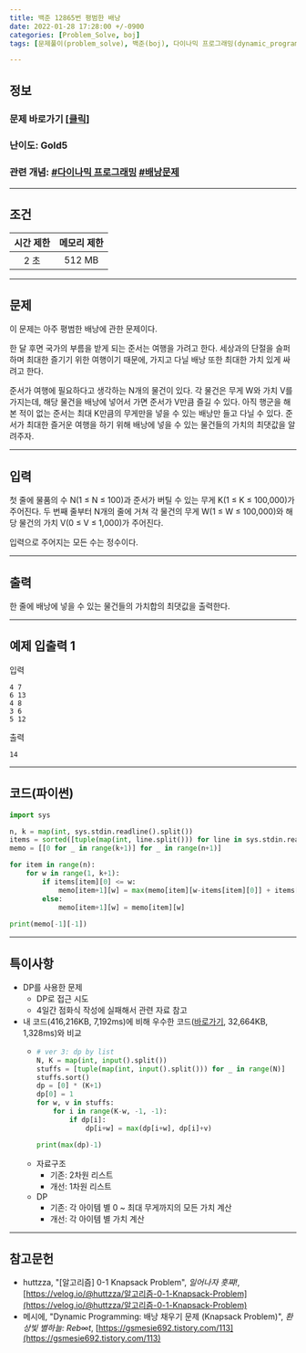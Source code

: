 ```yaml
---
title: 백준 12865번 평범한 배낭
date: 2022-01-28 17:28:00 +/-0900
categories: [Problem_Solve, boj]
tags: [문제풀이(problem_solve), 백준(boj), 다이나믹 프로그래밍(dynamic_programming), 배낭문제(knapsack_problem)]

---
```

## 정보
### 문제 바로가기 [[클릭](https://www.acmicpc.net/problem/12865)]
### 난이도: Gold5
### 관련 개념: [#다이나믹 프로그래밍](https://www.acmicpc.net/problemset?sort=ac_desc&algo=25) [#배낭문제](https://www.acmicpc.net/problemset?sort=ac_desc&algo=148)

---
## 조건

시간 제한|메모리 제한
:---:|:---:
2 초|512 MB

---
## 문제
이 문제는 아주 평범한 배낭에 관한 문제이다.

한 달 후면 국가의 부름을 받게 되는 준서는 여행을 가려고 한다. 세상과의 단절을 슬퍼하며 최대한 즐기기 위한 여행이기 때문에, 가지고 다닐 배낭 또한 최대한 가치 있게 싸려고 한다.

준서가 여행에 필요하다고 생각하는 N개의 물건이 있다. 각 물건은 무게 W와 가치 V를 가지는데, 해당 물건을 배낭에 넣어서 가면 준서가 V만큼 즐길 수 있다. 아직 행군을 해본 적이 없는 준서는 최대 K만큼의 무게만을 넣을 수 있는 배낭만 들고 다닐 수 있다. 준서가 최대한 즐거운 여행을 하기 위해 배낭에 넣을 수 있는 물건들의 가치의 최댓값을 알려주자.

---
## 입력
첫 줄에 물품의 수 N(1 ≤ N ≤ 100)과 준서가 버틸 수 있는 무게 K(1 ≤ K ≤ 100,000)가 주어진다. 두 번째 줄부터 N개의 줄에 거쳐 각 물건의 무게 W(1 ≤ W ≤ 100,000)와 해당 물건의 가치 V(0 ≤ V ≤ 1,000)가 주어진다.

입력으로 주어지는 모든 수는 정수이다.

---
## 출력
한 줄에 배낭에 넣을 수 있는 물건들의 가치합의 최댓값을 출력한다.

---
## 예제 입출력 1
입력
```
4 7
6 13
4 8
3 6
5 12
```

출력
```
14
```

---
## 코드(파이썬)
```python
import sys

n, k = map(int, sys.stdin.readline().split())
items = sorted([tuple(map(int, line.split())) for line in sys.stdin.readlines()])
memo = [[0 for _ in range(k+1)] for _ in range(n+1)]

for item in range(n):
    for w in range(1, k+1):
        if items[item][0] <= w:
            memo[item+1][w] = max(memo[item][w-items[item][0]] + items[item][1], memo[item][w])
        else:
            memo[item+1][w] = memo[item][w]
    
print(memo[-1][-1])

```

---
## 특이사항
- DP를 사용한 문제
  - DP로 접근 시도
  - 4일간 점화식 작성에 실패해서 관련 자료 참고
- 내 코드(416,216KB, 7,192ms)에 비해 우수한 코드([바로가기](https://www.acmicpc.net/source/38207544), 32,664KB, 1,328ms)와 비교
  - ```python
    # ver 3: dp by list
    N, K = map(int, input().split())
    stuffs = [tuple(map(int, input().split())) for _ in range(N)]
    stuffs.sort()
    dp = [0] * (K+1)
    dp[0] = 1
    for w, v in stuffs:
        for i in range(K-w, -1, -1):
            if dp[i]:
                dp[i+w] = max(dp[i+w], dp[i]+v)

    print(max(dp)-1)
    ```
  - 자료구조
    - 기존: 2차원 리스트
    - 개선: 1차원 리스트
  - DP
    - 기존: 각 아이템 별 0 ~ 최대 무게까지의 모든 가치 계산
    - 개선: 각 아이템 별 가치 계산

---
## 참고문헌
- huttzza, "[알고리즘] 0-1 Knapsack Problem", *일어나자 흣쨔!*, [https://velog.io/@huttzza/알고리즘-0-1-Knapsack-Problem](https://velog.io/@huttzza/알고리즘-0-1-Knapsack-Problem)
- 메시에, "Dynamic Programming: 배낭 채우기 문제 (Knapsack Problem)", *환상빛 별하늘: Reb∞t*, [https://gsmesie692.tistory.com/113](https://gsmesie692.tistory.com/113)
